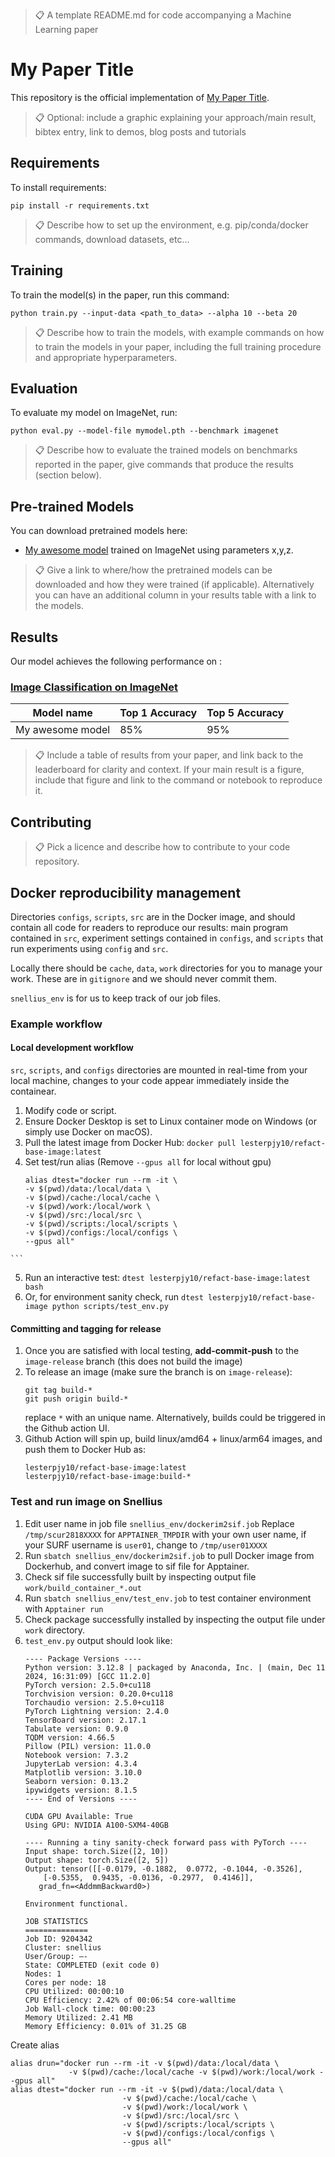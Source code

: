 >📋  A template README.md for code accompanying a Machine Learning paper

# My Paper Title

This repository is the official implementation of [My Paper Title](https://arxiv.org/abs/2030.12345). 

>📋  Optional: include a graphic explaining your approach/main result, bibtex entry, link to demos, blog posts and tutorials

## Requirements

To install requirements:

```setup
pip install -r requirements.txt
```

>📋  Describe how to set up the environment, e.g. pip/conda/docker commands, download datasets, etc...

## Training

To train the model(s) in the paper, run this command:

```train
python train.py --input-data <path_to_data> --alpha 10 --beta 20
```

>📋  Describe how to train the models, with example commands on how to train the models in your paper, including the full training procedure and appropriate hyperparameters.

## Evaluation

To evaluate my model on ImageNet, run:

```eval
python eval.py --model-file mymodel.pth --benchmark imagenet
```

>📋  Describe how to evaluate the trained models on benchmarks reported in the paper, give commands that produce the results (section below).

## Pre-trained Models

You can download pretrained models here:

- [My awesome model](https://drive.google.com/mymodel.pth) trained on ImageNet using parameters x,y,z. 

>📋  Give a link to where/how the pretrained models can be downloaded and how they were trained (if applicable).  Alternatively you can have an additional column in your results table with a link to the models.

## Results

Our model achieves the following performance on :

### [Image Classification on ImageNet](https://paperswithcode.com/sota/image-classification-on-imagenet)

| Model name         | Top 1 Accuracy  | Top 5 Accuracy |
| ------------------ |---------------- | -------------- |
| My awesome model   |     85%         |      95%       |

>📋  Include a table of results from your paper, and link back to the leaderboard for clarity and context. If your main result is a figure, include that figure and link to the command or notebook to reproduce it. 


## Contributing

>📋  Pick a licence and describe how to contribute to your code repository. 


## Docker reproducibility management

Directories `configs`, `scripts`, `src` are in the Docker image, and should contain all code for readers to reproduce our results: main program contained in `src`, experiment settings contained in `configs`, and `scripts` that run experiments using `config` and `src`.

Locally there should be `cache`, `data`, `work` directories for you to manage your work. These are in `gitignore` and we should never commit them. 

`snellius_env` is for us to keep track of our job files.

### Example workflow

#### Local development workflow

`src`, `scripts`, and `configs` directories are mounted in real-time from your local machine, changes to your code appear immediately inside the containear.

  1. Modify code or script.
  2. Ensure Docker Desktop is set to Linux container mode on Windows (or simply use Docker on macOS).
  3. Pull the latest image from Docker Hub: `docker pull lesterpjy10/refact-base-image:latest`
  4. Set test/run alias (Remove `--gpus all` for local without gpu) 
     ```
     alias dtest="docker run --rm -it \
	 -v $(pwd)/data:/local/data \
	 -v $(pwd)/cache:/local/cache \
	 -v $(pwd)/work:/local/work \
	 -v $(pwd)/src:/local/src \
	 -v $(pwd)/scripts:/local/scripts \
	 -v $(pwd)/configs:/local/configs \
	 --gpus all"

    ```
  5. Run an interactive test: `dtest lesterpjy10/refact-base-image:latest bash`
  6. Or, for environment sanity check, run `dtest lesterpjy10/refact-base-image python scripts/test_env.py` 
 
#### Committing and tagging for release

  1. Once you are satisfied with local testing, **add-commit-push** to the `image-release` branch (this does not build the image)
  2. To release an image (make sure the branch is on `image-release`):
     ```
     git tag build-* 
     git push origin build-*
     ```
     replace `*` with an unique name. Alternatively, builds could be triggered in the Github action UI.
  3. Github Action will spin up, build linux/amd64 + linux/arm64 images, and push them to Docker Hub as:
     ```
     lesterpjy10/refact-base-image:latest
     lesterpjy10/refact-base-image:build-*
     ```

### Test and run image on Snellius

  1. Edit user name in job file `snellius_env/dockerim2sif.job` Replace `/tmp/scur2818XXXX` for `APPTAINER_TMPDIR` with your own user name, if your SURF username is `user01`, change to `/tmp/user01XXXX`
  2. Run `sbatch snellius_env/dockerim2sif.job` to pull Docker image from Dockerhub, and convert image to sif file for Apptainer.
  3. Check sif file successfully built by inspecting output file `work/build_container_*.out`
  4. Run `sbatch snellius_env/test_env.job` to test container environment with `Apptainer run`
  5. Check package successfully installed by inspecting the output file under `work` directory.
  6. `test_env.py` output should look like:
     ```
     ---- Package Versions ----
     Python version: 3.12.8 | packaged by Anaconda, Inc. | (main, Dec 11 2024, 16:31:09) [GCC 11.2.0]
     PyTorch version: 2.5.0+cu118
     Torchvision version: 0.20.0+cu118
     Torchaudio version: 2.5.0+cu118
     PyTorch Lightning version: 2.4.0
     TensorBoard version: 2.17.1
     Tabulate version: 0.9.0
     TQDM version: 4.66.5
     Pillow (PIL) version: 11.0.0
     Notebook version: 7.3.2
     JupyterLab version: 4.3.4
     Matplotlib version: 3.10.0
     Seaborn version: 0.13.2
     ipywidgets version: 8.1.5
     ---- End of Versions ----

     CUDA GPU Available: True
     Using GPU: NVIDIA A100-SXM4-40GB

     ---- Running a tiny sanity-check forward pass with PyTorch ----
     Input shape: torch.Size([2, 10])
     Output shape: torch.Size([2, 5])
     Output: tensor([[-0.0179, -0.1882,  0.0772, -0.1044, -0.3526],
	     [-0.5355,  0.9435, -0.0136, -0.2977,  0.4146]],
	    grad_fn=<AddmmBackward0>)

     Environment functional.

     JOB STATISTICS
     ==============
     Job ID: 9204342
     Cluster: snellius
     User/Group: —-
     State: COMPLETED (exit code 0)
     Nodes: 1
     Cores per node: 18
     CPU Utilized: 00:00:10
     CPU Efficiency: 2.42% of 00:06:54 core-walltime
     Job Wall-clock time: 00:00:23
     Memory Utilized: 2.41 MB
     Memory Efficiency: 0.01% of 31.25 GB
     ``` 


Create alias
```
alias drun="docker run --rm -it -v $(pwd)/data:/local/data \
			 -v $(pwd)/cache:/local/cache -v $(pwd)/work:/local/work --gpus all"
alias dtest="docker run --rm -it -v $(pwd)/data:/local/data \
                         -v $(pwd)/cache:/local/cache \
                         -v $(pwd)/work:/local/work \
                         -v $(pwd)/src:/local/src \
                         -v $(pwd)/scripts:/local/scripts \
                         -v $(pwd)/configs:/local/configs \
                         --gpus all"
```
